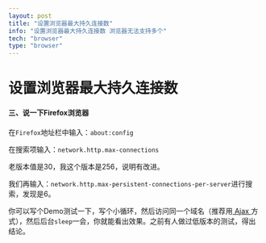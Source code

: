 ```yaml
---
layout: post
title: "设置浏览器最大持久连接数"
info: "设置浏览器最大持久连接数 浏览器无法支持多个"
tech: "browser"
type: "browser"
---
```










# 设置浏览器最大持久连接数





#### 三、说一下Firefox浏览器

在`Firefox`地址栏中输入：`about:config`

在搜索项输入：`network.http.max-connections`

老版本值是30，我这个版本是256，说明有改进。



我们再输入：`network.http.max-persistent-connections-per-server`进行搜索，发现是6。



你可以写个Demo测试一下，写个小循环，然后访问同一个域名（推荐用[ Ajax  ](https://cloud.tencent.com/developer/tools/blog-entry?target=http%3A%2F%2Fwww.sojson.com%2Ftag_ajax.html&source=article&objectId=1683127)方式），然后后台`sleep`一会，你就能看出效果。之前有人做过低版本的测试，得出结论。
